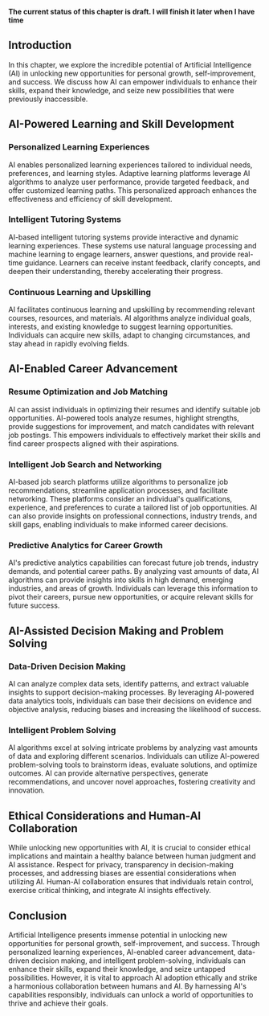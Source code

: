 **The current status of this chapter is draft. I will finish it later when I have time**

Introduction
------------

In this chapter, we explore the incredible potential of Artificial Intelligence (AI) in unlocking new opportunities for personal growth, self-improvement, and success. We discuss how AI can empower individuals to enhance their skills, expand their knowledge, and seize new possibilities that were previously inaccessible.

AI-Powered Learning and Skill Development
-----------------------------------------

### Personalized Learning Experiences

AI enables personalized learning experiences tailored to individual needs, preferences, and learning styles. Adaptive learning platforms leverage AI algorithms to analyze user performance, provide targeted feedback, and offer customized learning paths. This personalized approach enhances the effectiveness and efficiency of skill development.

### Intelligent Tutoring Systems

AI-based intelligent tutoring systems provide interactive and dynamic learning experiences. These systems use natural language processing and machine learning to engage learners, answer questions, and provide real-time guidance. Learners can receive instant feedback, clarify concepts, and deepen their understanding, thereby accelerating their progress.

### Continuous Learning and Upskilling

AI facilitates continuous learning and upskilling by recommending relevant courses, resources, and materials. AI algorithms analyze individual goals, interests, and existing knowledge to suggest learning opportunities. Individuals can acquire new skills, adapt to changing circumstances, and stay ahead in rapidly evolving fields.

AI-Enabled Career Advancement
-----------------------------

### Resume Optimization and Job Matching

AI can assist individuals in optimizing their resumes and identify suitable job opportunities. AI-powered tools analyze resumes, highlight strengths, provide suggestions for improvement, and match candidates with relevant job postings. This empowers individuals to effectively market their skills and find career prospects aligned with their aspirations.

### Intelligent Job Search and Networking

AI-based job search platforms utilize algorithms to personalize job recommendations, streamline application processes, and facilitate networking. These platforms consider an individual's qualifications, experience, and preferences to curate a tailored list of job opportunities. AI can also provide insights on professional connections, industry trends, and skill gaps, enabling individuals to make informed career decisions.

### Predictive Analytics for Career Growth

AI's predictive analytics capabilities can forecast future job trends, industry demands, and potential career paths. By analyzing vast amounts of data, AI algorithms can provide insights into skills in high demand, emerging industries, and areas of growth. Individuals can leverage this information to pivot their careers, pursue new opportunities, or acquire relevant skills for future success.

AI-Assisted Decision Making and Problem Solving
-----------------------------------------------

### Data-Driven Decision Making

AI can analyze complex data sets, identify patterns, and extract valuable insights to support decision-making processes. By leveraging AI-powered data analytics tools, individuals can base their decisions on evidence and objective analysis, reducing biases and increasing the likelihood of success.

### Intelligent Problem Solving

AI algorithms excel at solving intricate problems by analyzing vast amounts of data and exploring different scenarios. Individuals can utilize AI-powered problem-solving tools to brainstorm ideas, evaluate solutions, and optimize outcomes. AI can provide alternative perspectives, generate recommendations, and uncover novel approaches, fostering creativity and innovation.

Ethical Considerations and Human-AI Collaboration
-------------------------------------------------

While unlocking new opportunities with AI, it is crucial to consider ethical implications and maintain a healthy balance between human judgment and AI assistance. Respect for privacy, transparency in decision-making processes, and addressing biases are essential considerations when utilizing AI. Human-AI collaboration ensures that individuals retain control, exercise critical thinking, and integrate AI insights effectively.

Conclusion
----------

Artificial Intelligence presents immense potential in unlocking new opportunities for personal growth, self-improvement, and success. Through personalized learning experiences, AI-enabled career advancement, data-driven decision making, and intelligent problem-solving, individuals can enhance their skills, expand their knowledge, and seize untapped possibilities. However, it is vital to approach AI adoption ethically and strike a harmonious collaboration between humans and AI. By harnessing AI's capabilities responsibly, individuals can unlock a world of opportunities to thrive and achieve their goals.
